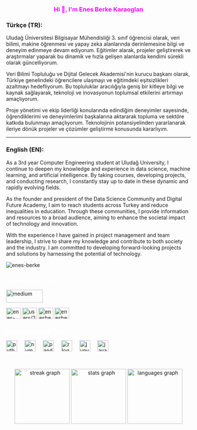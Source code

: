 <h3 align="center" style="color: #ff00ff !important;">Hi 👋, I'm Enes Berke Karaoglan</h3>
<h3 align="center" style="color: #ff00ff;">
    
### Türkçe (TR):

Uludağ Üniversitesi Bilgisayar Mühendisliği 3. sınıf öğrencisi olarak, veri bilimi, makine öğrenmesi ve yapay zeka alanlarında derinlemesine bilgi ve deneyim edinmeye devam ediyorum. Eğitimler alarak, projeler geliştirerek ve araştırmalar yaparak bu dinamik ve hızla gelişen alanlarda kendimi sürekli olarak güncelliyorum.

Veri Bilimi Topluluğu ve Dijital Gelecek Akademisi'nin kurucu başkanı olarak, Türkiye genelindeki öğrencilere ulaşmayı ve eğitimdeki eşitsizlikleri azaltmayı hedefliyorum. Bu topluluklar aracılığıyla geniş bir kitleye bilgi ve kaynak sağlayarak, teknoloji ve inovasyonun toplumsal etkilerini artırmayı amaçlıyorum.

Proje yönetimi ve ekip liderliği konularında edindiğim deneyimler sayesinde, öğrendiklerimi ve deneyimlerimi başkalarına aktararak topluma ve sektöre katkıda bulunmayı amaçlıyorum. Teknolojinin potansiyelinden yararlanarak ileriye dönük projeler ve çözümler geliştirme konusunda kararlıyım.

---

### English (EN):

As a 3rd year Computer Engineering student at Uludağ University, I continue to deepen my knowledge and experience in data science, machine learning, and artificial intelligence. By taking courses, developing projects, and conducting research, I constantly stay up to date in these dynamic and rapidly evolving fields.

As the founder and president of the Data Science Community and Digital Future Academy, I aim to reach students across Turkey and reduce inequalities in education. Through these communities, I provide information and resources to a broad audience, aiming to enhance the societal impact of technology and innovation.

With the experience I have gained in project management and team leadership, I strive to share my knowledge and contribute to both society and the industry. I am committed to developing forward-looking projects and solutions by harnessing the potential of technology.</h3>
&nbsp;



<p align="left"> <img src="https://komarev.com/ghpvc/?username=enes-berke&label=Profile%20Views&color=808080&style=flat" alt="enes-berke" /> </p>




<h3 align="left" style="color: #ffffff;">Connect with me:</h3>
<p align="left">
<a href="https://medium.com/@enes.1berke" target="_blank">
    <img src="https://img.shields.io/static/v1?message=Medium&logo=medium&label=&color=000000&logoColor=white&labelColor=&style=for-the-badge" height="35" width="100" alt="medium"  />
  </a>  
  
  <a href="https://linkedin.com/in/enes-berke-karao%c4%9flan-92b077253" target="blank"><img align="center" src="https://raw.githubusercontent.com/rahuldkjain/github-profile-readme-generator/master/src/images/icons/Social/linked-in-alt.svg" alt="enes-berke-karao%c4%9flan-92b077253" height="30" width="40" /></a>
<a href="https://stackoverflow.com/users/users/22576655/" target="blank"><img align="center" src="https://raw.githubusercontent.com/rahuldkjain/github-profile-readme-generator/master/src/images/icons/Social/stack-overflow.svg" alt="users/22576655/" height="30" width="40" /></a>
<a href="https://kaggle.com/enesberke" target="blank"><img align="center" src="https://raw.githubusercontent.com/rahuldkjain/github-profile-readme-generator/master/src/images/icons/Social/kaggle.svg" alt="enesberke" height="30" width="40" /></a>
<a href="https://www.hackerrank.com/enesberkekaraog1" target="blank"><img align="center" src="https://raw.githubusercontent.com/rahuldkjain/github-profile-readme-generator/master/src/images/icons/Social/hackerrank.svg" alt="enesberkekaraog1" height="30" width="40" /></a>
</p>




<h3 align="left" style="color: #ffffff;">Languages and Tools:</h3>

<div align="left">
  <img src="https://cdn.jsdelivr.net/gh/devicons/devicon/icons/python/python-original.svg" height="30" alt="python logo"  />
  <img width="12" />
  <img src="https://cdn.jsdelivr.net/gh/devicons/devicon/icons/numpy/numpy-original.svg" height="30" alt="numpy logo"  />
  <img width="12" />
  <img src="https://cdn.jsdelivr.net/gh/devicons/devicon/icons/pandas/pandas-original.svg" height="30" alt="pandas logo"  />
  <img width="12" />
  <img src="https://cdn.jsdelivr.net/gh/devicons/devicon/icons/r/r-original.svg" height="30" alt="r logo"  />
  <img width="12" />
  <img src="https://cdn.jsdelivr.net/gh/devicons/devicon/icons/jupyter/jupyter-original.svg" height="30" alt="jupyter logo"  />
  <img width="12" />
  <img src="https://cdn.jsdelivr.net/gh/devicons/devicon/icons/javascript/javascript-original.svg" height="30" alt="javascript logo"  />
</div>



&nbsp;&nbsp;&nbsp;&nbsp;&nbsp;&nbsp;&nbsp;


<div align="center">
  <img src="https://streak-stats.demolab.com?user=Enes-berke&locale=en&mode=daily&theme=dracula&hide_border=false&border_radius=5" height="150" alt="streak graph"  />
  <img src="https://github-readme-stats.vercel.app/api?username=Enes-berke&hide_title=false&hide_rank=false&show_icons=true&include_all_commits=true&count_private=true&disable_animations=false&theme=dracula&locale=en&hide_border=false" height="150" alt="stats graph"  />
  <img src="https://github-readme-stats.vercel.app/api/top-langs?username=Enes-berke&locale=en&hide_title=false&layout=compact&card_width=320&langs_count=5&theme=dracula&hide_border=false" height="150" alt="languages graph"  />
</div>

